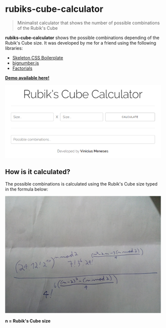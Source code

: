 # rubiks-cube-calculator

> Minimalist calculator that shows the number of possible combinations of the Rubik's Cube

**rubiks-cube-calculator** shows the possible combinations depending of the Rubik's Cube size. It was developed by me for a friend using the following libraries:

- [Skeleton CSS Boilerplate](http://getskeleton.com/)
- [bignumber.js](https://github.com/MikeMcl/bignumber.js/)
- [Factorials](https://github.com/sankage/factorials)

[**Demo available here!**](http://rubiks-cube-calculator.surge.sh/)

![Preview Image](preview.png)

## How is it calculated?

The possible combinations is calculated using the Rubik's Cube size typed in the formula below:

![Formula](formula.jpg)

**n = Rubik's Cube size**